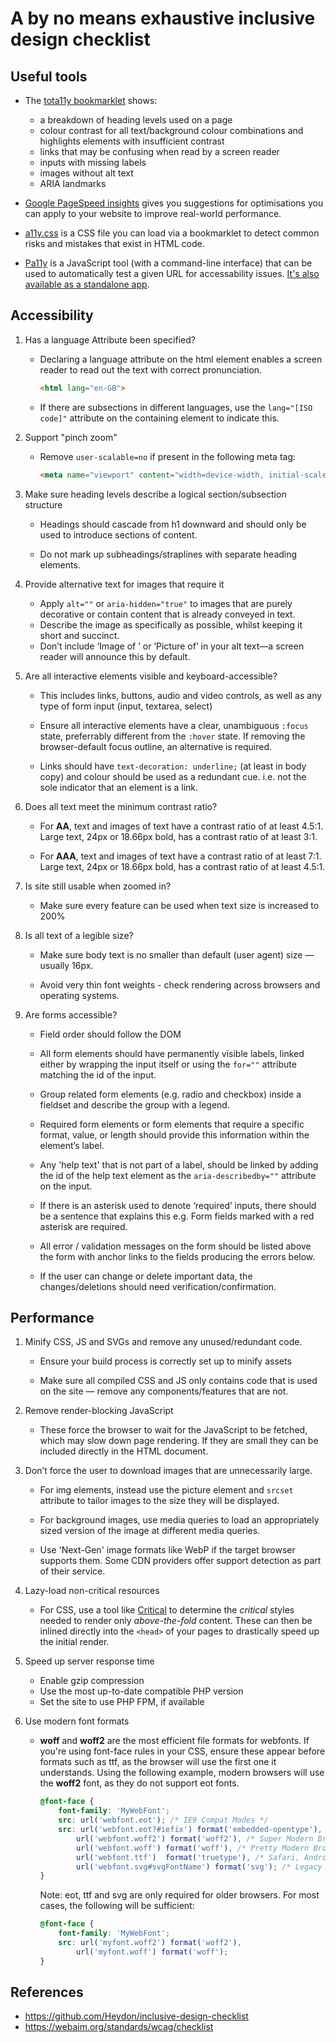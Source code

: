 # A by no means exhaustive inclusive design checklist

## Useful tools

- The [tota11y bookmarklet](http://khan.github.io/tota11y/) shows:

    - a breakdown of heading levels used on a page
    - colour contrast for all text/background colour combinations and highlights elements with insufficient contrast
    - links that may be confusing when read by a screen reader
    - inputs with missing labels
    - images without alt text
    - ARIA landmarks

- [Google PageSpeed insights](https://developers.google.com/speed/pagespeed/insights/) gives you suggestions for optimisations you can apply to your website to improve real-world performance.

- [a11y.css](https://ffoodd.github.io/a11y.css/) is a CSS file you can load via a bookmarklet to detect common risks and mistakes that exist in HTML code.

- [Pa11y](https://github.com/pa11y/pa11y) is a JavaScript tool (with a command-line interface) that can be used to automatically test a given URL for accessability issues. [It's also available as a standalone app](https://open-indy.github.io/Koa11y/).

## Accessibility

1. Has a language Attribute been specified?

    - Declaring a language attribute on the html element enables a screen reader to read out the text with correct pronunciation.
        ``` html
        <html lang="en-GB">
        ```

    - If there are subsections in different languages, use the `lang="[ISO code]"` attribute on the containing element to indicate this.

2. Support "pinch zoom"

    - Remove `user-scalable=no` if present in the following meta tag:
        ``` html
        <meta name="viewport" content="width=device-width, initial-scale=1">
        ```

3. Make sure heading levels describe a logical section/subsection structure

    - Headings should cascade from h1 downward and should only be used to introduce sections of content.

    - Do not mark up subheadings/straplines with separate heading elements.

4. Provide alternative text for images that require it

    - Apply `alt=""` or `aria-hidden="true"` to images that are purely decorative or contain content that is already conveyed in text.
    - Describe the image as specifically as possible, whilst keeping it short and succinct.
    - Don’t include  ‘Image of ’ or ’Picture of’ in your alt text—a screen reader will announce this by default.

5. Are all interactive elements visible and keyboard-accessible?

    - This includes links, buttons, audio and video controls, as well as any type of form input (input, textarea, select)

    - Ensure all interactive elements have a clear, unambiguous `:focus` state, preferrably different from the `:hover` state. If removing the browser-default focus outline, an alternative is required.

    - Links should have `text-decoration: underline;` (at least in body copy) and colour should be used as a redundant cue. i.e. not the sole indicator that an element is a link.

6. Does all text meet the minimum contrast ratio?

    - For **AA**, text and images of text have a contrast ratio of at least 4.5:1. Large text, 24px or 18.66px bold, has a contrast ratio of at least 3:1.

    - For **AAA**, text and images of text have a contrast ratio of at least 7:1. Large text, 24px or 18.66px bold, has a contrast ratio of at least 4.5:1.

7. Is site still usable when zoomed in?

    - Make sure every feature can be used when text size is increased to 200%

8. Is all text of a legible size?

    - Make sure body text is no smaller than default (user agent) size — usually 16px.

    - Avoid very thin font weights - check rendering across browsers and operating systems.

9. Are forms accessible?

    - Field order should follow the DOM

    - All form elements should have permanently visible labels, linked either by wrapping the input itself or using the `for=""` attribute matching the id of the input.

    - Group related form elements (e.g. radio and checkbox) inside a fieldset and describe the group with a legend.

    - Required form elements or form elements that require a specific format, value, or length should provide this information within the element’s label.

    - Any 'help text' that is not part of a label, should be linked by adding the id of the help text element as the `aria-describedby=""` attribute on the input.

    - If there is an asterisk used to denote ‘required’ inputs, there should be a sentence that explains this e.g. Form fields marked with a red asterisk are required.

    - All error / validation messages on the form should be listed above the form with anchor links to the fields producing the errors below.

    - If the user can change or delete important data, the changes/deletions should need verification/confirmation.

## Performance

1. Minify CSS, JS and SVGs and remove any unused/redundant code.

    - Ensure your build process is correctly set up to minify assets

    - Make sure all compiled CSS and JS only contains code that is used on the site — remove any components/features that are not.

2. Remove render-blocking JavaScript

    - These force the browser to wait for the JavaScript to be fetched, which may slow down page rendering. If they are small they can be included directly in the HTML document.

3. Don’t force the user to download images that are unnecessarily large.

    - For img elements, instead use the picture element and `srcset` attribute to tailor images to the size they will be displayed.

    - For background images, use media queries to load an appropriately sized version of the image at different media queries.

    - Use 'Next-Gen' image formats like WebP if the target browser supports them. Some CDN providers offer support detection as part of their service.

4. Lazy-load non-critical resources

    - For CSS, use a tool like [Critical](https://github.com/addyosmani/critical) to determine the _critical_ styles needed to render only _above-the-fold_ content. These can then be inlined directly into the `<head>` of your pages to drastically speed up the initial render.

5. Speed up server response time

    - Enable gzip compression
    - Use the most up-to-date compatible PHP version
    - Set the site to use PHP FPM, if available

6. Use modern font formats
    - **woff** and **woff2** are the most efficient file formats for webfonts. If you're using font-face rules in your CSS, ensure these appear before formats such as ttf, as the browser will use the first one it understands. Using the following example, modern browsers will use the **woff2** font, as they do not support eot fonts.
        ```css
        @font-face {
            font-family: 'MyWebFont';
            src: url('webfont.eot'); /* IE9 Compat Modes */
            src: url('webfont.eot?#iefix') format('embedded-opentype'), /* IE6-IE8 */
                url('webfont.woff2') format('woff2'), /* Super Modern Browsers */
                url('webfont.woff') format('woff'), /* Pretty Modern Browsers */
                url('webfont.ttf')  format('truetype'), /* Safari, Android, iOS */
                url('webfont.svg#svgFontName') format('svg'); /* Legacy iOS */
        }
        ```
        Note: eot, ttf and svg are only required for older browsers. For most cases, the following will be sufficient:
        ```css
        @font-face {
            font-family: 'MyWebFont';
            src: url('myfont.woff2') format('woff2'),
                url('myfont.woff') format('woff');
        }
        ```

## References

- https://github.com/Heydon/inclusive-design-checklist
- https://webaim.org/standards/wcag/checklist